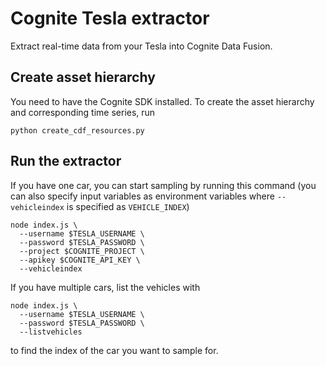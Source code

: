 # Cognite Tesla extractor
Extract real-time data from your Tesla into Cognite Data Fusion.

## Create asset hierarchy
You need to have the Cognite SDK installed. To create the asset hierarchy and corresponding time series, run 

`python create_cdf_resources.py`

## Run the extractor
If you have one car, you can start sampling by running this command (you can also specify input variables as environment variables where `--vehicleindex` is specified as `VEHICLE_INDEX`)

```
node index.js \
  --username $TESLA_USERNAME \
  --password $TESLA_PASSWORD \
  --project $COGNITE_PROJECT \ 
  --apikey $COGNITE_API_KEY \
  --vehicleindex
```

If you have multiple cars, list the vehicles with
```
node index.js \
  --username $TESLA_USERNAME \
  --password $TESLA_PASSWORD \
  --listvehicles
```

to find the index of the car you want to sample for.